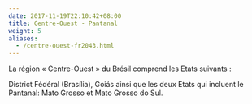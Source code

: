 ```yaml
---
date: 2017-11-19T22:10:42+08:00
title: Centre-Ouest - Pantanal
weight: 5
aliases:
  - /centre-ouest-fr2043.html
---
```


La région « Centre-Ouest » du Brésil comprend les Etats suivants :

District Fédéral (Brasília), Goiás ainsi que les deux Etats qui incluent le Pantanal: Mato Grosso et Mato Grosso do Sul.
